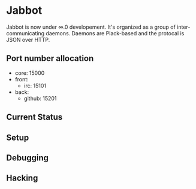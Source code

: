 Jabbot
======

Jabbot is now under ∞.0 developement. It's organized as a group of
inter-communicating daemons. Daemons are Plack-based and the protocal is JSON
over HTTP.

## Port number allocation

- core:  15000
- front:
  - irc: 15101
- back:
  - github: 15201

Current Status
--------------

Setup
-----

Debugging
---------

Hacking
-------



